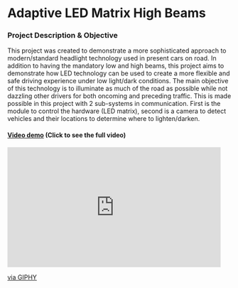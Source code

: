 # Adaptive LED Matrix High Beams

### Project Description & Objective

This project was created to demonstrate a more sophisticated approach to modern/standard headlight technology used in present cars on road.
In addition to having the mandatory low and high beams, this project aims to demonstrate how LED technology can be used to create a more
flexible and safe driving experience under low light/dark conditions. The main objective of this technology is to illuminate as much of the 
road as possible while not dazzling other drivers for both oncoming and preceding traffic.
This is made possible in this project with 2 sub-systems in communication. 
First is the module to control the hardware (LED matrix), second is 
a camera to detect vehicles and their locations to determine where to lighten/darken.

#### [**Video demo**](https://youtu.be/6VwgZgbertE) (Click to see the full video)

<iframe src="https://giphy.com/embed/jyINc5WNGIIgzBQRW3" width="480" height="270" frameBorder="0" class="giphy-embed" allowFullScreen></iframe><p><a href="https://giphy.com/gifs/jyINc5WNGIIgzBQRW3">via GIPHY</a></p>
